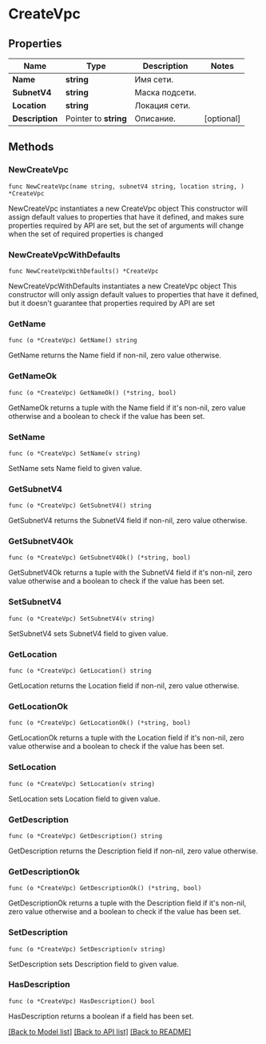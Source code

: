 # CreateVpc

## Properties

Name | Type | Description | Notes
------------ | ------------- | ------------- | -------------
**Name** | **string** | Имя сети. | 
**SubnetV4** | **string** | Маска подсети. | 
**Location** | **string** | Локация сети. | 
**Description** | Pointer to **string** | Описание. | [optional] 

## Methods

### NewCreateVpc

`func NewCreateVpc(name string, subnetV4 string, location string, ) *CreateVpc`

NewCreateVpc instantiates a new CreateVpc object
This constructor will assign default values to properties that have it defined,
and makes sure properties required by API are set, but the set of arguments
will change when the set of required properties is changed

### NewCreateVpcWithDefaults

`func NewCreateVpcWithDefaults() *CreateVpc`

NewCreateVpcWithDefaults instantiates a new CreateVpc object
This constructor will only assign default values to properties that have it defined,
but it doesn't guarantee that properties required by API are set

### GetName

`func (o *CreateVpc) GetName() string`

GetName returns the Name field if non-nil, zero value otherwise.

### GetNameOk

`func (o *CreateVpc) GetNameOk() (*string, bool)`

GetNameOk returns a tuple with the Name field if it's non-nil, zero value otherwise
and a boolean to check if the value has been set.

### SetName

`func (o *CreateVpc) SetName(v string)`

SetName sets Name field to given value.


### GetSubnetV4

`func (o *CreateVpc) GetSubnetV4() string`

GetSubnetV4 returns the SubnetV4 field if non-nil, zero value otherwise.

### GetSubnetV4Ok

`func (o *CreateVpc) GetSubnetV4Ok() (*string, bool)`

GetSubnetV4Ok returns a tuple with the SubnetV4 field if it's non-nil, zero value otherwise
and a boolean to check if the value has been set.

### SetSubnetV4

`func (o *CreateVpc) SetSubnetV4(v string)`

SetSubnetV4 sets SubnetV4 field to given value.


### GetLocation

`func (o *CreateVpc) GetLocation() string`

GetLocation returns the Location field if non-nil, zero value otherwise.

### GetLocationOk

`func (o *CreateVpc) GetLocationOk() (*string, bool)`

GetLocationOk returns a tuple with the Location field if it's non-nil, zero value otherwise
and a boolean to check if the value has been set.

### SetLocation

`func (o *CreateVpc) SetLocation(v string)`

SetLocation sets Location field to given value.


### GetDescription

`func (o *CreateVpc) GetDescription() string`

GetDescription returns the Description field if non-nil, zero value otherwise.

### GetDescriptionOk

`func (o *CreateVpc) GetDescriptionOk() (*string, bool)`

GetDescriptionOk returns a tuple with the Description field if it's non-nil, zero value otherwise
and a boolean to check if the value has been set.

### SetDescription

`func (o *CreateVpc) SetDescription(v string)`

SetDescription sets Description field to given value.

### HasDescription

`func (o *CreateVpc) HasDescription() bool`

HasDescription returns a boolean if a field has been set.


[[Back to Model list]](../README.md#documentation-for-models) [[Back to API list]](../README.md#documentation-for-api-endpoints) [[Back to README]](../README.md)



